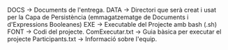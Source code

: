 DOCS -> Documents de l'entrega.
DATA -> Directori que serà creat i usat per la Capa de Persistència (emmagatzematge 
de Documents i d'Expressions Booleanes)
EXE -> Executable del Projecte amb bash (.sh)
FONT -> Codi del projecte.
ComExecutar.txt -> Guia bàsica per executar el projecte
Participants.txt -> Informació sobre l'equip.
